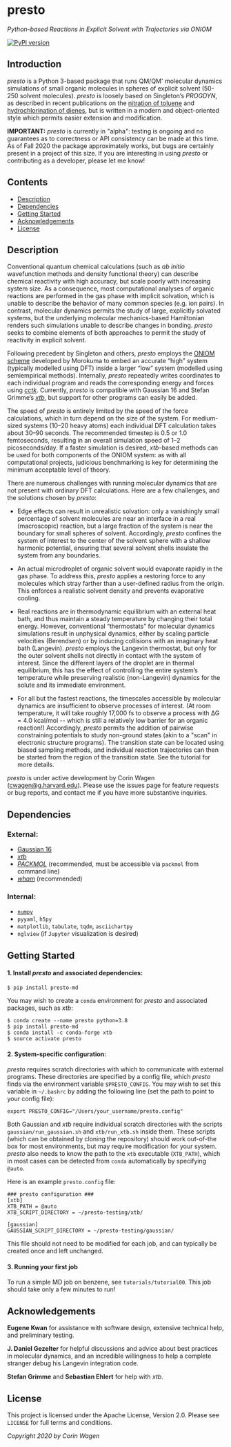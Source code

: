 # presto

*Python-based Reactions in Explicit Solvent with Trajectories via ONIOM*

[![PyPI version](https://badge.fury.io/py/presto-md.svg)](https://badge.fury.io/py/presto-md)

## Introduction

*presto* is a Python 3-based package that runs QM/QM' molecular dynamics simulations of small organic molecules in spheres of explicit solvent (50-250 solvent molecules). *presto* is loosely based on Singleton’s *PROGDYN*, as described in recent publications on the [nitration of toluene](https://pubs.acs.org/doi/10.1021/jacs.6b07328) and [hydrochlorination of dienes](https://pubs.acs.org/doi/10.1021/jacs.0c06295), but is written in a modern and object-oriented style which permits easier extension and modification.

**IMPORTANT:**
*presto* is currently in "alpha": testing is ongoing and no guarantees as to correctness or API consistency can be made at this time. 
As of Fall 2020 the package approximately works, but bugs are certainly present in a project of this size.
If you are interesting in using *presto* or contributing as a developer, please let me know!

## Contents
- [Description](#description)
- [Dependencies](#dependencies)
- [Getting Started](#getting-started)
- [Acknowledgements](#acknowledgements)
- [License](#license)


## Description


Conventional quantum chemical calculations (such as *ab initio* wavefunction methods and density functional theory) can describe chemical reactivity with high accuracy, but scale poorly with increasing system size. As a consequence, most computational analyses of organic reactions are performed in the gas phase with implicit solvation, which is unable to describe the behavior of many common species (e.g. ion pairs). In contrast, molecular dynamics permits the study of large, explicitly solvated systems, but the underlying molecular mechanics-based Hamiltonian renders such simulations unable to describe changes in bonding. *presto* seeks to combine elements of both approaches to permit the study of reactivity in explicit solvent. 

Following precedent by Singleton and others, *presto* employs the [ONIOM scheme](https://pubs.acs.org/doi/10.1021/cr5004419) developed by Morokuma to embed an accurate “high” system (typically modelled using DFT) inside a larger “low” system (modelled using semiempirical methods). Internally, *presto* repeatedly writes coordinates to each individual program and reads the corresponding energy and forces using [*cctk*](https://cctk.readthedocs.io/en/latest/). Currently, *presto* is compatible with Gaussian 16 and Stefan Grimme’s [*xtb*](https://github.com/grimme-lab/xtb/), but support for other programs can easily be added.

The speed of *presto* is entirely limited by the speed of the force calculations, which in turn depend on the size of the system. For medium-sized systems (10–20 heavy atoms) each individual DFT calculation takes about 30–90 seconds. The recommended timestep is 0.5 or 1.0 femtoseconds, resulting in an overall simulation speed of 1–2 picoseconds/day. If a faster simulation is desired, *xtb*-based methods can be used for both components of the ONIOM system: as with all computational projects, judicious benchmarking is key for determining the minimum acceptable level of theory. 

There are numerous challenges with running molecular dynamics that are not present with ordinary DFT calculations. Here are a few challenges, and the solutions chosen by *presto*:

- Edge effects can result in unrealistic solvation: only a vanishingly small percentage of solvent molecules are near an interface in a real (macroscopic) reaction, but a large fraction of the system is near the boundary for small spheres of solvent. Accordingly, *presto* confines the system of interest to the center of the solvent sphere with a shallow harmonic potential, ensuring that several solvent shells insulate the system from any boundaries. 

- An actual microdroplet of organic solvent would evaporate rapidly in the gas phase. To address this, *presto* applies a restoring force to any molecules which stray farther than a user-defined radius from the origin. This enforces a realistic solvent density and prevents evaporative cooling.

- Real reactions are in thermodynamic equilibrium with an external heat bath, and thus maintain a steady temperature by changing their total energy. However, conventional “thermostats” for molecular dynamics simulations result in unphysical dynamics, either by scaling particle velocities (Berendsen) or by inducing collisions with an imaginary heat bath (Langevin). *presto* employs the Langevin thermostat, but only for the outer solvent shells not directly in contact with the system of interest. Since the different layers of the droplet are in thermal equilibrium, this has the effect of controlling the entire system’s temperature while preserving realistic (non-Langevin) dynamics for the solute and its immediate environment.

- For all but the fastest reactions, the timescales accessible by molecular dynamics are insufficient to observe processes of interest. (At room temperature, it will take roughly 17,000 fs to observe a process with ∆G = 4.0 kcal/mol -- which is still a relatively low barrier for an organic reaction!) Accordingly, *presto* permits the addition of pairwise constraining potentials to study non-ground states (akin to a "scan" in electronic structure programs). The transition state can be located using biased sampling methods, and individual reaction trajectories can then be started from the region of the transition state. See the tutorial for more details.

*presto* is under active development by Corin Wagen (cwagen@g.harvard.edu). Please use the issues page for feature requests or bug reports, and contact me if you have more substantive inquiries.

## Dependencies

### External:
- [Gaussian 16](https://gaussian.com/gaussian16/)
- [*xtb*](https://github.com/grimme-lab/xtb)
- [*PACKMOL*](http://m3g.iqm.unicamp.br/packmol/home.shtml) (recommended, must be accessible via ``packmol`` from command line)
- [*wham*](http://membrane.urmc.rochester.edu/?page_id=126) (recommended)

### Internal:
- [`numpy`](https://numpy.org/)
- `pyyaml`, `h5py`
- `matplotlib`, `tabulate`, `tqdm`, `asciichartpy`
- `nglview` (if `Jupyter` visualization is desired)

## Getting Started

#### 1. Install *presto* and associated dependencies:
```
$ pip install presto-md
```

You may wish to create a ``conda`` environment for *presto* and associated packages, such as *xtb*:
```
$ conda create --name presto python=3.8 
$ pip install presto-md
$ conda install -c conda-forge xtb
$ source activate presto
```

#### 2. System-specific configuration:

*presto* requires scratch directories with which to communicate with external programs. 
These directories are specified by a config file, which *presto* finds via the environment variable ``$PRESTO_CONFIG``.
You may wish to set this variable in ``~/.bashrc`` by adding the following line (set the path to point to your config file):

```
export PRESTO_CONFIG="/Users/your_username/presto.config"
```

Both Gaussian and *xtb* require individual scratch directories with the scripts ``gaussian/run_gaussian.sh`` and ``xtb/run_xtb.sh`` inside them.
These scripts (which can be obtained by cloning the repository) should work out-of-the box for most environments, but may require modification for your system.
*presto* also needs to know the path to the ``xtb`` executable (``XTB_PATH``), which in most cases can be detected from ``conda`` automatically by specifying ``@auto``.

Here is an example ``presto.config`` file:

```
### presto configuration ###
[xtb]
XTB_PATH = @auto
XTB_SCRIPT_DIRECTORY = ~/presto-testing/xtb/

[gaussian]
GAUSSIAN_SCRIPT_DIRECTORY = ~/presto-testing/gaussian/
```

This file should not need to be modified for each job, and can typically be created once and left unchanged.

#### 3. Running your first job

To run a simple MD job on benzene, see ``tutorials/tutorial00``. This job should take only a few minutes to run!

## Acknowledgements

**Eugene Kwan** for assistance with software design, extensive technical help, and preliminary testing.

**J. Daniel Gezelter** for helpful discussions and advice about best practices in molecular dynamics, 
and an incredible willingness to help a complete stranger debug his Langevin integration code.

**Stefan Grimme** and **Sebastian Ehlert** for help with *xtb*.


## License

This project is licensed under the Apache License, Version 2.0. Please see `LICENSE` for full terms and conditions.

*Copyright 2020 by Corin Wagen*
